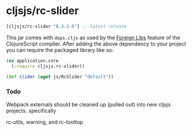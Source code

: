 # cljsjs/rc-slider

[](dependency)
```clojure
[cljsjs/rc-slider "8.3.1-0"] ;; latest release
```
[](/dependency)

This jar comes with `deps.cljs` as used by the [Foreign Libs][flibs] feature
of the ClojureScript compiler. After adding the above dependency to your project
you can require the packaged library like so:

```clojure
(ns application.core
  (:require cljsjs.rc-slider))

(def slider (aget js/RcSlider "default"))
```

[flibs]: https://github.com/clojure/clojurescript/wiki/Packaging-Foreign-Dependencies

### Todo

Webpack externals should be cleaned up (pulled out) into new cljsjs projects. specifically

rc-utils, warning, and rc-tooltop
